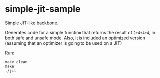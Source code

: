 # simple-jit-sample

Simple JIT-like backbone.

Generates code for a simple function that returns the result of `2+4+4+4`, in both safe and unsafe mode. Also, it is included an optimized version (assuming that an optimizer is going to be used on a JIT)

Run:

```
make clean
make
./jit
```